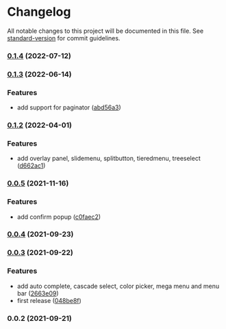 # Changelog

All notable changes to this project will be documented in this file. See [standard-version](https://github.com/conventional-changelog/standard-version) for commit guidelines.

### [0.1.4](https://github.com/maitrungduc1410/primeng-shadowdom-directives/compare/v0.1.3...v0.1.4) (2022-07-12)

### [0.1.3](https://github.com/maitrungduc1410/primeng-shadowdom-directives/compare/v0.1.2...v0.1.3) (2022-06-14)


### Features

* add support for paginator ([abd56a3](https://github.com/maitrungduc1410/primeng-shadowdom-directives/commit/abd56a342075a5b6438f16b5cef0f893d55c59b3))

### [0.1.2](https://github.com/maitrungduc1410/primeng-shadowdom-directives/compare/v0.0.5...v0.1.2) (2022-04-01)


### Features

* add overlay panel, slidemenu, splitbutton, tieredmenu, treeselect ([d662ac1](https://github.com/maitrungduc1410/primeng-shadowdom-directives/commit/d662ac15c1248e311ab80539e229f811261d1b72))

### [0.0.5](https://github.com/maitrungduc1410/primeng-shadowdom-directives/compare/v0.0.4...v0.0.5) (2021-11-16)


### Features

* add confirm popup ([c0faec2](https://github.com/maitrungduc1410/primeng-shadowdom-directives/commit/c0faec29b49b109619e1be0f8d5ff2ea8e80b433))

### [0.0.4](https://github.com/maitrungduc1410/primeng-shadowdom-directives/compare/v0.0.3...v0.0.4) (2021-09-23)

### [0.0.3](https://github.com/maitrungduc1410/primeng-shadowdom-directives/compare/v0.0.2...v0.0.3) (2021-09-22)


### Features

* add auto complete, cascade select, color picker, mega menu and menu bar ([2663e09](https://github.com/maitrungduc1410/primeng-shadowdom-directives/commit/2663e0943ccdc9aee5c8861f3beea5234cd72e1e))
* first release ([048be8f](https://github.com/maitrungduc1410/primeng-shadowdom-directives/commit/048be8fb58e74e8191cf55fd8ec78c09ea64baae))

### 0.0.2 (2021-09-21)
